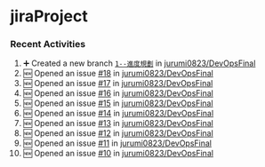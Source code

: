 # jiraProject

### Recent Activities
<!--START_SECTION:activity-->
1. ➕ Created a new branch [`1--進度規劃`](https://github.com/jurumi0823/DevOpsFinal/tree/1--進度規劃) in [jurumi0823/DevOpsFinal](https://github.com/jurumi0823/DevOpsFinal)
2. 🆕 Opened an issue [#18](https://github.com/jurumi0823/DevOpsFinal/issues/18) in [jurumi0823/DevOpsFinal](https://github.com/jurumi0823/DevOpsFinal)
3. 🆕 Opened an issue [#17](https://github.com/jurumi0823/DevOpsFinal/issues/17) in [jurumi0823/DevOpsFinal](https://github.com/jurumi0823/DevOpsFinal)
4. 🆕 Opened an issue [#16](https://github.com/jurumi0823/DevOpsFinal/issues/16) in [jurumi0823/DevOpsFinal](https://github.com/jurumi0823/DevOpsFinal)
5. 🆕 Opened an issue [#15](https://github.com/jurumi0823/DevOpsFinal/issues/15) in [jurumi0823/DevOpsFinal](https://github.com/jurumi0823/DevOpsFinal)
6. 🆕 Opened an issue [#14](https://github.com/jurumi0823/DevOpsFinal/issues/14) in [jurumi0823/DevOpsFinal](https://github.com/jurumi0823/DevOpsFinal)
7. 🆕 Opened an issue [#13](https://github.com/jurumi0823/DevOpsFinal/issues/13) in [jurumi0823/DevOpsFinal](https://github.com/jurumi0823/DevOpsFinal)
8. 🆕 Opened an issue [#12](https://github.com/jurumi0823/DevOpsFinal/issues/12) in [jurumi0823/DevOpsFinal](https://github.com/jurumi0823/DevOpsFinal)
9. 🆕 Opened an issue [#11](https://github.com/jurumi0823/DevOpsFinal/issues/11) in [jurumi0823/DevOpsFinal](https://github.com/jurumi0823/DevOpsFinal)
10. 🆕 Opened an issue [#10](https://github.com/jurumi0823/DevOpsFinal/issues/10) in [jurumi0823/DevOpsFinal](https://github.com/jurumi0823/DevOpsFinal)
<!--END_SECTION:activity-->
